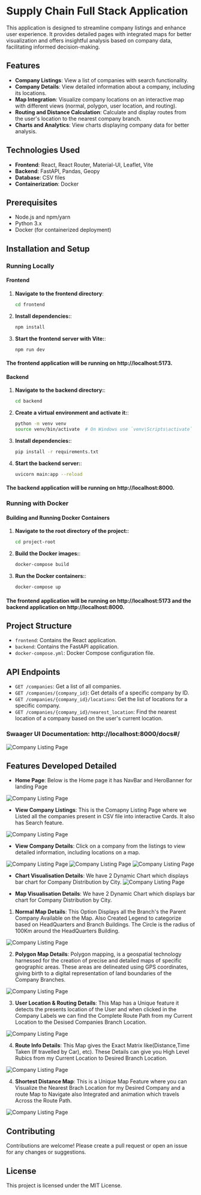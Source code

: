 # Supply Chain Full Stack Application

This application is designed to streamline company listings and enhance user experience. It provides detailed pages with integrated maps for better visualization and offers insightful analysis based on company data, facilitating informed decision-making.

## Features

- **Company Listings**: View a list of companies with search functionality.
- **Company Details**: View detailed information about a company, including its locations.
- **Map Integration**: Visualize company locations on an interactive map with different views (normal, polygon, user location, and routing).
- **Routing and Distance Calculation**: Calculate and display routes from the user's location to the nearest company branch.
- **Charts and Analytics**: View charts displaying company data for better analysis.

## Technologies Used

- **Frontend**: React, React Router, Material-UI, Leaflet, Vite
- **Backend**: FastAPI, Pandas, Geopy
- **Database**: CSV files
- **Containerization**: Docker

## Prerequisites

- Node.js and npm/yarn
- Python 3.x
- Docker (for containerized deployment)

## Installation and Setup

### Running Locally

#### Frontend

1. **Navigate to the frontend directory**:
   ```bash
   cd frontend

2. **Install dependencies:**:
   ```bash
   npm install

3. **Start the frontend server with Vite:**:
   ```bash
   npm run dev


#### The frontend application will be running on http://localhost:5173.

#### Backend

1. **Navigate to the backend directory:**:
   ```bash
   cd backend


2. **Create a virtual environment and activate it:**:
   ```bash
   python -m venv venv
   source venv/bin/activate  # On Windows use `venv\Scripts\activate`


3. **Install dependencies:**:
   ```bash
   pip install -r requirements.txt

4. **Start the backend server:**:
   ```bash
   uvicorn main:app --reload

#### The backend application will be running on http://localhost:8000.

### Running with Docker
#### Building and Running Docker Containers

1. **Navigate to the root directory of the project:**:
   ```bash
   cd project-root

2. **Build the Docker images:**:
   ```bash
   docker-compose build


3. **Run the Docker containers:**:
   ```bash
   docker-compose up

#### The frontend application will be running on http://localhost:5173 and the backend application on http://localhost:8000.

## Project Structure

- `frontend`: Contains the React application.
- `backend`: Contains the FastAPI application.
- `docker-compose.yml`: Docker Compose configuration file.

## API Endpoints

- `GET /companies`: Get a list of all companies.
- `GET /companies/{company_id}`: Get details of a specific company by ID.
- `GET /companies/{company_id}/locations`: Get the list of locations for a specific company.
- `GET /companies/{company_id}/nearest_location`: Find the nearest location of a company based on the user's current location.
### **Swaager UI Documentation:** http://localhost:8000/docs#/

![Company Listing Page](./Screenshots/swaggerUI.png)


## Features Developed Detailed

- **Home Page**: Below is the Home page it has NavBar and HeroBanner for landing Page

![Company Listing Page](./Screenshots/landing_page.png)
- **View Company Listings**: This is the Comapny Listing Page where we Listed all the companies present in CSV file into interactive Cards. It also has Search feature.

![Company Listing Page](./Screenshots/company_listings.png)
- **View Company Details**: Click on a company from the listings to view detailed information, including locations on a map.

![Company Listing Page](./Screenshots/company_details1.png)
![Company Listing Page](./Screenshots/company_details2.png)
![Company Listing Page](./Screenshots/company_details3.png)

- **Chart Visualisation Details**: We have 2 Dynamic Chart which displays bar chart for Company Distribution by City.
![Company Listing Page](./Screenshots/company_details4.png)

- **Map Visualisation Details**: We have 2 Dynamic Chart which displays bar chart for Company Distribution by City.
1. **Normal Map Details**: This Option Displays all the Branch's the Parent Company Available on the Map. Also Created Legend to categorize based on HeadQuarters and Branch Buildings. The Circle is the radius of 100Km around the HeadQuarters Building.

![Company Listing Page](./Screenshots/company_details5.png)

2. **Polygon Map Details**: Polygon mapping, is a geospatial technology harnessed for the creation of precise and detailed maps of specific geographic areas. These areas are delineated using GPS coordinates, giving birth to a digital representation of land boundaries of the Company Branches.

![Company Listing Page](./Screenshots/company_details6.png)

3. **User Location & Routing Details**: This Map has a Unique feature it detects the presents location of the User and when clicked in the Company Labels we can find the Complete Route Path from my Current Location to the Desised Companies Branch Location.

![Company Listing Page](./Screenshots/company_details7.png)

4. **Route Info Details**: This Map gives the Exact Matrix like(Distance,Time Taken (If travelled by Car), etc). These Details can give you High Level Rubics from my Current Location to Desired Branch Location. 

![Company Listing Page](./Screenshots/company_details8.png)

4. **Shortest Distance Map**:  This is a Unique Map Feature where you can Visualize the Nearest Brach Location for my Desired Company and a route Map to Navigate also Integrated and animation which travels Across the Route Path.

![Company Listing Page](./Screenshots/company_details9.png)


## Contributing

Contributions are welcome! Please create a pull request or open an issue for any changes or suggestions.

## License

This project is licensed under the MIT License.
